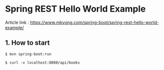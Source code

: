 # Spring REST Hello World Example

Article link : https://www.mkyong.com/spring-boot/spring-rest-hello-world-example/

## 1. How to start
```
$ mvn spring-boot:run

$ curl -v localhost:8080/api/books
```
